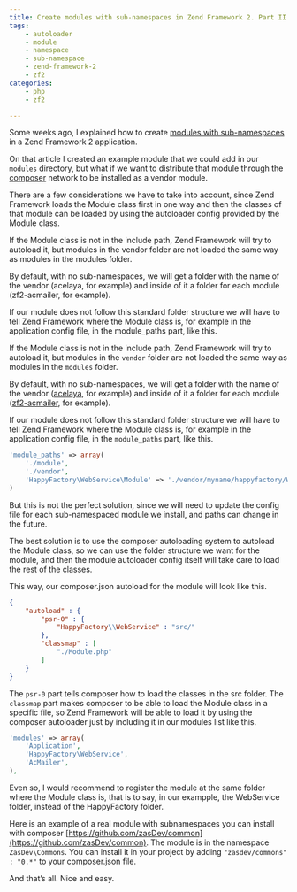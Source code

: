 ```yaml
---
title: Create modules with sub-namespaces in Zend Framework 2. Part II
tags:
    - autoloader
    - module
    - namespace
    - sub-namespace
    - zend-framework-2
    - zf2
categories:
    - php
    - zf2

---
```


Some weeks ago, I explained how to create [modules with sub-namespaces](http://blog.alejandrocelaya.com/2014/05/21/create-modules-with-sub-namespaces-in-zend-framework-2/) in a Zend Framework 2 application.

On that article I created an example module that we could add in our `modules` directory, but what if we want to distribute that module through the [composer](https://getcomposer.org/) network to be installed as a vendor module.

There are a few considerations we have to take into account, since Zend Framework loads the Module class first in one way and then the classes of that module can be loaded by using the autoloader config provided by the Module class.

If the Module class is not in the include path, Zend Framework will try to autoload it, but modules in the vendor folder are not loaded the same way as modules in the modules folder.

By default, with no sub-namespaces, we will get a folder with the name of the vendor (acelaya, for example) and inside of it a folder for each module (zf2-acmailer, for example).

If our module does not follow this standard folder structure we will have to tell Zend Framework where the Module class is, for example in the application config file, in the module_paths part, like this.

If the Module class is not in the include path, Zend Framework will try to autoload it, but modules in the `vendor` folder are not loaded the same way as modules in the `modules` folder.

By default, with no sub-namespaces, we will get a folder with the name of the vendor ([acelaya](https://packagist.org/packages/acelaya/), for example) and inside of it a folder for each module ([zf2-acmailer](https://packagist.org/packages/acelaya/zf2-acmailer), for example).

If our module does not follow this standard folder structure we will have to tell Zend Framework where the Module class is, for example in the application config file, in the `module_paths` part, like this.

~~~php
'module_paths' => array(
    './module',
    './vendor',
    'HappyFactory\WebService\Module' => './vendor/myname/happyfactory/WebService'
)
~~~

But this is not the perfect solution, since we will need to update the config file for each sub-namespaced module we install, and paths can change in the future.

The best solution is to use the composer autoloading system to autoload the Module class, so we can use the folder structure we want for the module, and then the module autoloader config itself will take care to load the rest of the classes.

This way, our composer.json autoload for the module will look like this.

~~~json
{
    "autoload" : {
        "psr-0" : {
            "HappyFactory\\WebService" : "src/"
        },
        "classmap" : [
            "./Module.php"
        ]
    }
}
~~~

The `psr-0` part tells composer how to load the classes in the src folder. The `classmap` part makes composer to be able to load the Module class in a specific file, so Zend Framework will be able to load it by using the composer autoloader just by including it in our modules list like this.

~~~php
'modules' => array(
    'Application',
    'HappyFactory\WebService',
    'AcMailer',
),
~~~

Even so, I would recommend to register  the module at the same folder where the Module class is, that is to say, in our exampple, the WebService folder, instead of the HappyFactory folder.

Here is an example of a real module with subnamespaces you can install with composer [https://github.com/zasDev/common](https://github.com/zasDev/common). The module is in the namespace `ZasDev\Commons`. You can install it in your project by adding `"zasdev/commons" : "0.*"` to your composer.json file.

And that’s all. Nice and easy.
